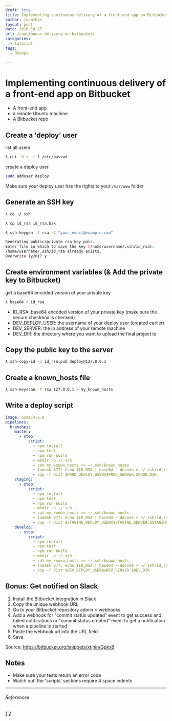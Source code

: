 ```yaml
---
draft: true
title: Implementing continuous delivery of a front-end app on Bitbucket
author: jonathan
layout: post
date: 2016-10-27
url: /continuous-delivery-on-bitbucket/
categories:
  - tutorial
tags:
  - devops

---
```


# Implementing continuous delivery of a front-end app on Bitbucket

- A front-end app
- a remote Ubuntu machine
- A Bitbucket repo

## Create a 'deploy' user

list all users
```bash
λ cut -d : -f 1 /etc/passwd
```

create a deploy user
```bash
sudo adduser deploy
```

Make sure your deploy user has the rights to your `/var/www` folder

## Generate an SSH key

```bash
λ cd ~/.ssh
```

```bash
λ cp id_rsa id_rsa.bak
```

```bash
λ ssh-keygen -t rsa -C "your_email@example.com"
```

```bash
Generating public/private rsa key pair.
Enter file in which to save the key (/home/username/.ssh/id_rsa):
/home/username/.ssh/id_rsa already exists.
Overwrite (y/n)? y
```


## Create environment variables (& Add the private key to Bitbucket)

get a base64 encoded version of your private key
```bash
λ base64 < id_rsa
```

- ID_RSA:  base64 encoded version of your private key (make sure the secure checkbox is checked)
- DEV_DEPLOY_USER: the username of your deploy user (created earlier)
- DEV_SERVER: the ip address of your remote machine
- DEV_DIR: the directory where you want to upload the final project to


## Copy the public key to the server

```bash
λ ssh-copy-id -i id_rsa.pub deploy@127.0.0.1
```

## Create a known_hosts file

```bash
λ ssh-keyscan -t rsa 127.0.0.1 > my_known_hosts
```


## Write a deploy script

```yaml
image: node:4.6.0
pipelines:
  branches:
    master:
      - step:
          script:
            - npm install
            - npm test
            - npm run build
            - mkdir -p ~/.ssh
            - cat my_known_hosts >> ~/.ssh/known_hosts
            - (umask 077; echo $ID_RSA | base64 --decode > ~/.ssh/id_rsa)
            - scp -r dist $PROD_DEPLOY_USER@$PROD_SERVER:$PROD_DIR
    staging:
      - step:
          script:
            - npm install
            - npm test
            - npm run build
            - mkdir -p ~/.ssh
            - cat my_known_hosts >> ~/.ssh/known_hosts
            - (umask 077; echo $ID_RSA | base64 --decode > ~/.ssh/id_rsa)
            - scp -r dist $STAGING_DEPLOY_USER@$STAGING_SERVER:$STAGING_DIR
    develop:
      - step:
          script:
            - npm install
            - npm test
            - npm run build
            - mkdir -p ~/.ssh
            - cat my_known_hosts >> ~/.ssh/known_hosts
            - (umask 077; echo $ID_RSA | base64 --decode > ~/.ssh/id_rsa)
            - scp -r dist $DEV_DEPLOY_USER@$DEV_SERVER:$DEV_DIR
```

## Bonus: Get notified on Slack

1. Install the Bitbucket integration in Slack
2. Copy the unique webhook URL
3. Go to your Bitbucket repository admin > webhooks
4. Add a webhook for "commit status updated" event to get success and failed notifications or "commit status created" event to get a notification when a pipeline is started
5. Paste the webhook url into the URL field
6. Save

Source: https://bitbucket.org/snippets/xtjhin/GpkxB

## Notes

- Make sure your tests return an error code
- Watch out: the 'scripts' sections require 4 space indents


---

###### References

[1](https://answers.atlassian.com/questions/39243415/how-can-i-use-ssh-in-bitbucket-pipelines)
[2](https://answers.atlassian.com/questions/39429257/how-do-i-set-up-ssh-public-key-authentication-so-that-i-can-use-ssh-sftp-or-scp-from-my-bitbucket-pipelines-pipeline)
